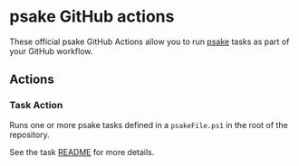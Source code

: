 # psake GitHub actions

These official psake GitHub Actions allow you to run [psake](https://github.com/psake/psake) tasks as part of your GitHub workflow.

## Actions

### Task Action

Runs one or more psake tasks defined in a `psakeFile.ps1` in the root of the repository.

See the task [README](./task/README.md) for more details.

